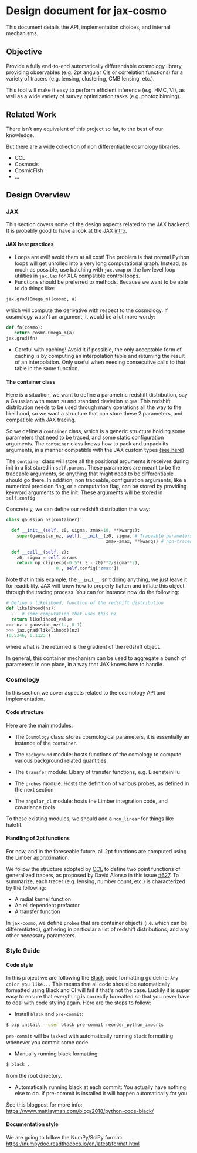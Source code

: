 # Design document for jax-cosmo

This document details the API, implementation choices, and internal mechanisms.

## Objective

Provide a fully end-to-end automatically differentiable cosmology library,
providing observables (e.g. 2pt angular Cls or correlation functions) for a
variety of tracers (e.g. lensing, clustering, CMB lensing, etc.).

This tool will make it easy to perform efficient inference (e.g. HMC, VI), as well as a wide variety of survey optimization tasks (e.g. photoz binning).

## Related Work

There isn't any equivalent of this project so far, to the best of our
knowledge.

But there are a wide collection of non differentiable cosmology libraries.
  - CCL
  - Cosmosis
  - CosmicFish
  - ...

## Design Overview

### JAX

This section covers some of the design aspects related to the JAX backend. It is
probably good to have a look at the JAX [intro](https://jax.readthedocs.io/en/latest/notebooks/quickstart.html).

#### JAX best practices

 - Loops are evil! avoid them at all cost! The problem is that normal Python
 loops will get unrolled into a very long computational graph. Instead, as
 much as possible, use batching with `jax.vmap` or the low level loop utilities
 in `jax.lax` for XLA compatible control loops.
 - Functions should be preferred to methods. Because we want to be able to do
 things like:
 ```python
 jax.grad(Omega_m)(cosmo, a)
 ```
 which will compute the derivative with respect to the cosmology. If cosmology
 wasn't an argument, it would be a lot more wordy:
 ```python
 def fn(cosmo):
    return cosmo.Omega_m(a)
 jax.grad(fn)
 ```
 - Careful with caching! Avoid it if possible, the only acceptable form of
 caching is by computing an interpolation table and returning the result of an
 interpolation. Only useful when needing consecutive calls to that table in the
 same function.

#### The container class

Here is a situation, we want to define a parametric redshift distribution, say
a Gaussian with mean `z0` and standard deviation `sigma`. This redshift distribution
needs to be used through many operations all the  way to the likelihood, so
we want a structure that can store these 2 parameters, and compatible with JAX
tracing.

So we define a `container` class, which is a generic structure holding some
parameters that need to be traced, and some static configuration arguments. The
`container` class knows how to pack and unpack its arguments, in a manner compatible
with the JAX custom types [(see here)](https://jax.readthedocs.io/en/latest/notebooks/JAX_pytrees.html)

The `container` class will store all the positional arguments it receives during
init in a list stored in `self.params`. These parameters are meant to be the
traceable arguments, so anything that might need to be differentiable should go
there. In addition, non traceable, configuration arguments, like a numerical precision
flag, or a computation flag, can be stored by providing keyword arguments to the
init. These arguments will be stored in `self.config`

Concretely, we can define our redshift distribution this way:
```python
class gaussian_nz(container):

  def __init__(self, z0, sigma, zmax=10, **kwargs):
    super(gaussian_nz, self).__init__(z0, sigma, # Traceable parameters
                                      zmax=zmax, **kwargs) # non-traceable configuration

  def __call__(self, z):
    z0, sigma = self.params
    return np.clip(exp(-0.5*( z - z0)**2/sigma**2),
                   0., self.config['zmax'])
```
Note that in this example, the `__init__` isn't doing anything, we just leave it
for readibility. JAX will know how to properly flatten and inflate this object
through the tracing process. You can for instance now do the following:
```python
# Define a likelihood, function of the redshift distribution
def likelihood(nz):
  ... # some computation that uses this nz
  return likelihood_value
>>> nz = gaussian_nz(1., 0.1)
>>> jax.grad(likelihood)(nz)
(0.5346, 0.1123 )
```
where what is the returned is the gradient of the redshift object.

In general, this container mechanism can be used to aggregate a bunch of
parameters in one place, in a way that JAX knows how to handle.

### Cosmology

In this section we cover aspects related to the cosmology API and implementation.

#### Code structure

Here are the main modules:

  - The `Cosmology` class: stores cosmological parameters, it is essentially an
  instance of the `container`.

  - The `background` module: hosts functions of the comology to compute various
  background related quantities.

  - The `transfer` module: Libary of transfer functions, e.g. EisensteinHu

  - The `probes` module: Hosts the definition of various probes, as defined in the next section

  - The `angular_cl` module: hosts the Limber integration code, and covariance tools

To these existing modules, we should add a `non_linear` for things like halofit.

#### Handling of 2pt functions

For now, and in the foreseable future, all 2pt functions are computed using the
Limber approximation.

We follow the structure adopted by [CCL](https://github.com/LSSTDESC/CCL) to define two point functions of generalized tracers, as proposed by David Alonso in this issue [#627](https://github.com/LSSTDESC/CCL/issues/627). To summarize, each
tracer (e.g. lensing, number count, etc.) is characterized by the following:
  - A radial kernel function
  - An ell dependent prefactor
  - A transfer function

In `jax-cosmo`, we define `probes` that are container
objects (i.e. which can be differentiated), gathering in particular a list of
redshift distributions, and any other necessary parameters.

### Style Guide

#### Code style

In this project we are following the [Black](https://github.com/psf/black) code formatting guideline:
`Any color you like...`
This means that all code should be automatically formatted using Black and CI will fail if that's not the case. Luckily it is super easy to ensure that everything is correctly formatted so that you never have to deal
with code styling again. Here are the steps to follow:

- Install `black` and `pre-commit`:
```bash
$ pip install --user black pre-commit reorder_python_imports
```
`pre-commit` will be tasked with automatically running `black` formatting
whenever you commit some code.

- Manually running black formatting:
```bash
$ black .
```
from the root directory.

- Automatically running black at each commit: You actually have nothing
else to do. If pre-commit is installed it will happen automatically for
you.

See this blogpost for more info: https://www.mattlayman.com/blog/2018/python-code-black/

#### Documentation style

We are going to follow the NumPy/SciPy format: https://numpydoc.readthedocs.io/en/latest/format.html
